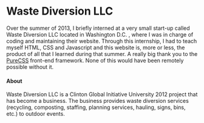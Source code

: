 # Waste Diversion LLC

Over the summer of 2013, I briefly interned at a very small start-up called Waste Diversion LLC located in Washington D.C. , where I was in charge of coding and maintaining their website. Through this internship, I had to teach myself HTML, CSS and Javascript and this website is, more or less, the product of all that I learned during that summer. A really big thank you to the [PureCSS](purecss.io) front-end framework. None of this would have been remotely possible without it.

#### About

Waste Diversion LLC is a Clinton Global Initiative University 2012 project that has become a business. The business provides waste diversion services (recycling, composting, staffing, planning services, hauling, signs, bins, etc.) to outdoor events.
